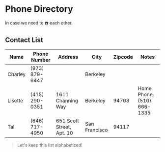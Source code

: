# Phone Directory

In case we need to :phone: each other.

## Contact List

| Name | Phone Number |  Address | City | Zipcode | Notes | 
| ---  | ------ |  ------ | ---  | ------ | --- | 
| Charley | (973) 879-6447 | | Berkeley | | | 
| Lisette | (415) 290-0351 | 1611 Channing Way | Berkeley | 94703 | Home Phone: (510) 666-1335 | 
| Tal | (646) 717-4950 | 651 Scott Street, Apt. 10 | San Francisco | 94117 | |

> Let's keep this list alphabetized!

